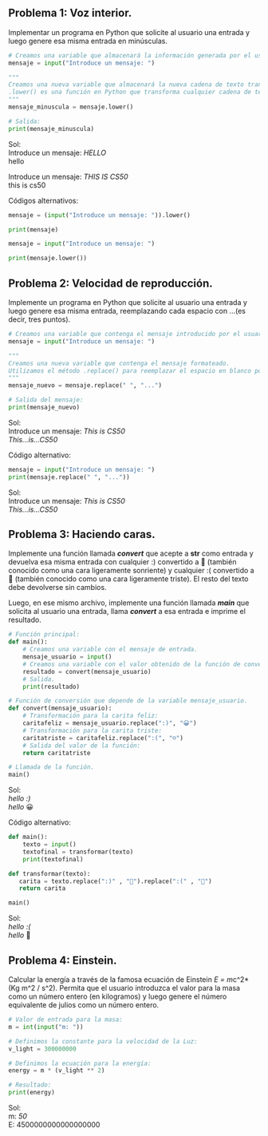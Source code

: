 ## Problema 1: Voz interior.
Implementar un programa en Python que solicite al usuario una entrada y luego genere esa misma entrada en minúsculas.

```python
# Creamos una variable que almacenará la información generada por el usuario:
mensaje = input("Introduce un mensaje: ")

"""
Creamos una nueva variable que almacenará la nueva cadena de texto transformada.
.lower() es una función en Python que transforma cualquier cadena de texto en minúscula.
"""
mensaje_minuscula = mensaje.lower()

# Salida:
print(mensaje_minuscula)
```
Sol:  
Introduce un mensaje: *HELLO*  
hello  

Introduce un mensaje: *THIS IS CS50*  
this is cs50  

Códigos alternativos:
```python
mensaje = (input("Introduce un mensaje: ")).lower()

print(mensaje)
```
```python
mensaje = input("Introduce un mensaje: ")

print(mensaje.lower())
```

## Problema 2: Velocidad de reproducción.
Implemente un programa en Python que solicite al usuario una entrada y luego genere esa misma entrada, reemplazando cada espacio con ...(es decir, tres puntos).

```python
# Creamos una variable que contenga el mensaje introducido por el usuario:
mensaje = input("Introduce un mensaje: ")

"""
Creamos una nueva variable que contenga el mensaje formateado.
Utilizamos el método .replace() para reemplazar el espacio en blanco por ... (3 puntos) entre las cadenas de caracteres.
"""
mensaje_nuevo = mensaje.replace(" ", "...")

# Salida del mensaje:
print(mensaje_nuevo)
```
Sol:  
Introduce un mensaje: *This is CS50*  
*This...is...CS50*  

Código alternativo:
```python
mensaje = input("Introduce un mensaje: ")
print(mensaje.replace(" ", "..."))
```
Sol:  
Introduce un mensaje: *This is CS50*  
*This...is...CS50*  

## Problema 3: Haciendo caras.
Implemente una función llamada ***convert*** que acepte a **str** como entrada y devuelva esa misma entrada con cualquier :) convertido a 🙂 (también conocido como una cara ligeramente sonriente) y cualquier :( convertido a 🙁 (también conocido como una cara ligeramente triste). El resto del texto debe devolverse sin cambios.

Luego, en ese mismo archivo, implemente una función llamada ***main*** que solicita al usuario una entrada, llama ***convert*** a esa entrada e imprime el resultado.

```python
# Función principal:
def main():
    # Creamos una variable con el mensaje de entrada.
    mensaje_usuario = input()
    # Creamos una variable con el valor obtenido de la función de conversión.
    resultado = convert(mensaje_usuario)
    # Salida.
    print(resultado)

# Función de conversión que depende de la variable mensaje_usuario.
def convert(mensaje_usuario):
    # Transformación para la carita feliz:
    caritafeliz = mensaje_usuario.replace(":)", "😀")
    # Transformación para la carita triste:
    caritatriste = caritafeliz.replace(":(", "☹️")
    # Salida del valor de la función:
    return caritatriste

# Llamada de la función.
main()
```
Sol:  
*hello :)*  
*hello* 😀  

Código alternativo:  
```python
def main():
    texto = input()
    textofinal = transformar(texto)
    print(textofinal)

def transformar(texto):
   carita = texto.replace(":)" , "🙂").replace(":(" , "🙁")
   return carita

main()
```
Sol:  
*hello :(*  
*hello* 🙁  

## Problema 4: Einstein.
Calcular la energía a través de la famosa ecuación de Einstein *E = m*c^2* (Kg m^2 / s^2). Permita que el usuario introduzca el valor para la masa como un número entero (en kilogramos) y luego genere el número equivalente de julios como un número entero.

```python
# Valor de entrada para la masa:
m = int(input("m: "))

# Definimos la constante para la velocidad de la Luz:
v_light = 300000000

# Definimos la ecuación para la energía:
energy = m * (v_light ** 2)

# Resultado:
print(energy)
```
Sol:  
m: *50*  
E: 4500000000000000000  


